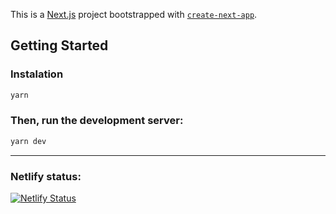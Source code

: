 This is a [Next.js](https://nextjs.org/) project bootstrapped with [`create-next-app`](https://github.com/vercel/next.js/tree/canary/packages/create-next-app).

## Getting Started

### Instalation

```bash
yarn
```

### Then, run the development server:

```bash
yarn dev
```

---

### Netlify status:

[![Netlify Status](https://api.netlify.com/api/v1/badges/ec53aff5-3fbc-4538-bdec-c7c2f3119eca/deploy-status)](https://app.netlify.com/sites/alex-code-blog/deploys)
